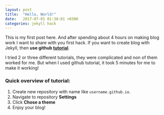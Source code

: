```yaml
---
layout: post
title:  "Hello, World!"
date:   2017-07-01 01:38:01 +0300
categories: jekyll hack
---
```


This is my first post here. And after spending about 4 hours on making blog work I want to share with you first hack.
If you want to create blog with Jekyll, then **use github [tutorial](https://help.github.com/articles/creating-a-github-pages-site-with-the-jekyll-theme-chooser/)**. 

I tried 2 or three different tutorials, they were complicated and non of them worked for me. But when I used github tutorial, it took 5 minutes for me to make it working!

### Quick overview of tutorial:

1. Create new repository with name like `username.github.io`.
2. Navigate to repository **Settings**
3. Click **Chose a theme**
4. Enjoy your blog! 
